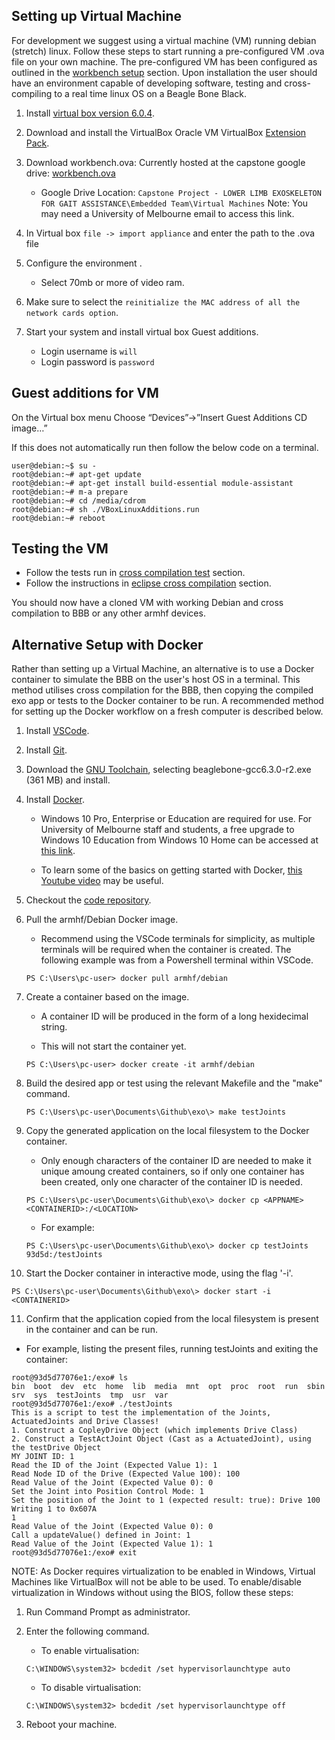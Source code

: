 ## Setting up Virtual Machine

<!-- EXPLAIN HOW THE BELLOW WAS BUILT -->

For development we suggest using a virtual machine (VM) running debian (stretch) linux.
Follow these steps to start running a pre-configured VM .ova file on your own machine.
The pre-configured VM has been configured as outlined in the [workbench setup](https://exoembedded.readthedocs.io/en/latest/workbench/) section.
Upon installation the user should have an environment capable of developing software, testing and cross-compiling to a real time linux OS on a Beagle Bone Black.

1. Install [virtual box version 6.0.4](<https://www.virtualbox.org/wiki/Download_Old_Builds_6_0>).
2. Download and install the VirtualBox Oracle VM VirtualBox [Extension Pack](https://www.virtualbox.org/wiki/Downloads).
2. Download workbench.ova: Currently hosted at the capstone google drive: [workbench.ova](https://drive.google.com/drive/folders/1lCGyRpQLjKOnCXbs27e6w6VfofizSCC8)

    * Google Drive Location: `Capstone Project - LOWER LIMB EXOSKELETON FOR GAIT ASSISTANCE\Embedded Team\Virtual Machines`
   Note: You may need a University of Melbourne email to access this link.

3. In Virtual box `file -> import appliance` and enter the path to the .ova file

4. Configure the environment .

    * Select 70mb or more of video ram.

5. Make sure to select the `reinitialize the MAC address of all the network cards option`.

6. Start your system and install virtual box Guest additions.

    * Login username is `will`
    * Login password is `password`

## Guest additions for VM

On the Virtual box menu Choose “Devices”->”Insert Guest Additions CD image…”

If this does not automatically run then follow the below code on a terminal.

```
user@debian:~$ su -
root@debian:~# apt-get update
root@debian:~# apt-get install build-essential module-assistant
root@debian:~# m-a prepare
root@debian:~# cd /media/cdrom
root@debian:~# sh ./VBoxLinuxAdditions.run
root@debian:~# reboot
```

## Testing the VM
* Follow the tests run in [cross compilation test](https://exoembedded.readthedocs.io/en/latest/crosscomp/#test-installation) section.
* Follow the instructions in [eclipse cross compilation](https://exoembedded.readthedocs.io/en/latest/eclipse/) section.
    
You should now have a cloned VM with working Debian and cross compilation to BBB or any other armhf devices.

## Alternative Setup with Docker

Rather than setting up a Virtual Machine, an alternative is to use a Docker container to simulate the BBB on the user's host OS in a terminal. This method utilises cross compilation for the BBB, then copying the compiled exo app or tests to the Docker container to be run. A recommended method for setting up the Docker workflow on a fresh computer is described below.

1. Install [VSCode](https://code.visualstudio.com/).

2. Install [Git](https://git-scm.com/download).

3. Download the [GNU Toolchain](https://gnutoolchains.com/download/), selecting beaglebone-gcc6.3.0-r2.exe (361 MB) and install.

4. Install [Docker](https://docs.docker.com/docker-for-windows/install).

   * Windows 10 Pro, Enterprise or Education are required for use. For University of Melbourne staff and students, a free upgrade to Windows 10 Education from Windows 10 Home can be accessed at [this link](https://unimelb.onthehub.com/WebStore/OfferingDetails.aspx?o=40f9cc62-6445-e511-940f-b8ca3a5db7a1).

   * To learn some of the basics on getting started with Docker, [this Youtube video](https://www.youtube.com/watch?v=t5yqLJfbnqM) may be useful.
   
5. Checkout the [code repository](https://github.com/capstonalex/exo).

6. Pull the armhf/Debian Docker image.
   * Recommend using the VSCode terminals for simplicity, as multiple terminals will be required when the container is created. The following example was from a Powershell terminal within VSCode.
   
   ```
   PS C:\Users\pc-user> docker pull armhf/debian
   ```
   
7. Create a container based on the image.

   * A container ID will be produced in the form of a long hexidecimal string.
   
   * This will not start the container yet.
   
   ```
   PS C:\Users\pc-user> docker create -it armhf/debian
   ```

8. Build the desired app or test using the relevant Makefile and the "make" command.

   ```
   PS C:\Users\pc-user\Documents\Github\exo\> make testJoints
   ```

9. Copy the generated application on the local filesystem to the Docker container.

   * Only enough characters of the container ID are needed to make it unique amoung created containers, so if only one container has been created, only one character of the container ID is needed.
   
   ```
   PS C:\Users\pc-user\Documents\Github\exo\> docker cp <APPNAME> <CONTAINERID>:/<LOCATION>
   ```
   
   * For example:
   
   ```
   PS C:\Users\pc-user\Documents\Github\exo\> docker cp testJoints 93d5d:/testJoints
   ````
   
10. Start the Docker container in interactive mode, using the flag '-i'.

   ```
   PS C:\Users\pc-user\Documents\Github\exo\> docker start -i <CONTAINERID>
   ```

11. Confirm that the application copied from the local filesystem is present in the container and can be run.

   * For example, listing the present files, running testJoints and exiting the container:
   
   ```
   root@93d5d77076e1:/exo# ls
   bin  boot  dev  etc  home  lib  media  mnt  opt  proc  root  run  sbin  srv  sys  testJoints  tmp  usr  var
   root@93d5d77076e1:/exo# ./testJoints
   This is a script to test the implementation of the Joints, ActuatedJoints and Drive Classes! 
   1. Construct a CopleyDrive Object (which implements Drive Class)
   2. Construct a TestActJoint Object (Cast as a ActuatedJoint), using the testDrive Object 
   MY JOINT ID: 1
   Read the ID of the Joint (Expected Value 1): 1
   Read Node ID of the Drive (Expected Value 100): 100
   Read Value of the Joint (Expected Value 0): 0
   Set the Joint into Position Control Mode: 1
   Set the position of the Joint to 1 (expected result: true): Drive 100 Writing 1 to 0x607A
   1
   Read Value of the Joint (Expected Value 0): 0
   Call a updateValue() defined in Joint: 1
   Read Value of the Joint (Expected Value 1): 1
   root@93d5d77076e1:/exo# exit
   ```
NOTE: As Docker requires virtualization to be enabled in Windows, Virtual Machines like VirtualBox will not be able to be used. To enable/disable virtualization in Windows without using the BIOS, follow these steps:

1. Run Command Prompt as administrator.

2. Enter the following command.
   
   * To enable virtualisation:
   ```
   C:\WINDOWS\system32> bcdedit /set hypervisorlaunchtype auto
   ```
   
   * To disable virtualisation:
   ```
   C:\WINDOWS\system32> bcdedit /set hypervisorlaunchtype off
   ```
   
3. Reboot your machine.
